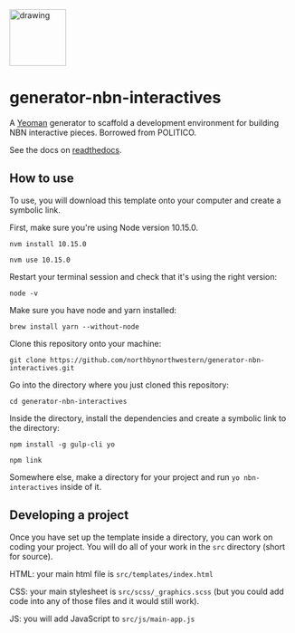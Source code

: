 <img src="http://media.northbynorthwestern.com.s3.amazonaws.com/media/img/nbn_logo.svg" alt="drawing" width="100"/>


# generator-nbn-interactives

A [Yeoman](http://yeoman.io) generator to scaffold a development environment for building NBN interactive pieces. Borrowed from POLITICO.

See the docs on [readthedocs](http://generator-politico-interactives.readthedocs.io/en/latest/).

## How to use
To use, you will download this template onto your computer and create a symbolic link.

First, make sure you're using Node version 10.15.0.

```nvm install 10.15.0 ```

```nvm use 10.15.0```

Restart your terminal session and check that it's using the right version:

```node -v```

Make sure you have node and yarn installed:

```brew install yarn --without-node```

Clone this repository onto your machine:

`git clone https://github.com/northbynorthwestern/generator-nbn-interactives.git`

Go into the directory where you just cloned this repository:

```cd generator-nbn-interactives```

Inside the directory,
install the dependencies and create a symbolic link to the directory:

 ```npm install -g gulp-cli yo```

 ```npm link```

Somewhere else, make a directory for your project and run ```yo nbn-interactives``` inside of it.

## Developing a project
Once you have set up the template inside a directory, you can work on coding your project. You will do all of your work in the `src` directory (short for source).

HTML: your main html file is `src/templates/index.html`

CSS: your main stylesheet is `src/scss/_graphics.scss` (but you could add code into any of those files and it would still work).

JS: you will add JavaScript to `src/js/main-app.js`

